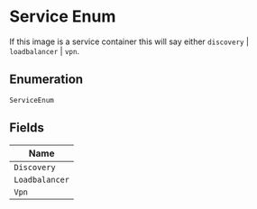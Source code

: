 
# Service Enum

If this image is a service container this will say either `discovery` | `loadbalancer` | `vpn`.

## Enumeration

`ServiceEnum`

## Fields

| Name |
|  --- |
| `Discovery` |
| `Loadbalancer` |
| `Vpn` |

